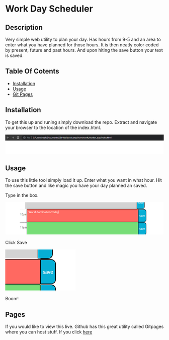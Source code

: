 # Work Day Scheduler

## Description

Very simple web utility to plan your day. Has hours from 9-5 and an area to enter what you have planned for those hours. It is then neatly color coded by present, future and past hours. And upon hiting the save button your text is saved.


## Table Of Cotents

- [Installation](#installation)
- [Usage](#Usage)
- [Git Pages](#pages)

## Installation
To get this up and runing simply download the repo. Extract and navigate your browser to the location of the index.html.

![Web Brwoser Navigation](./docs/path.png)

## Usage
To use this little tool simply load it up. Enter what you want in what hour. Hit the save button and like magic you have your day planned an saved.

Type in the box.

![Step 1](./docs/step1.png)

Click Save

![Step 2](./docs/step2.png)

Boom!

## Pages

If you would like to view this live. Github has this great utility called Gitpages where you can host stuff.
If you click [here](https://hahkeye.github.io/greatest-scheduler-alive/)
